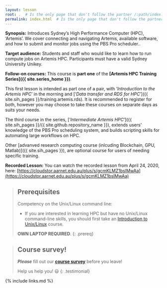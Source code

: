 ```yaml
---
layout: lesson
root: .  # Is the only page that don't follow the partner /:path/index.html
permalink: index.html  # Is the only page that don't follow the partner /:path/index.html
---
```


**Synopsis:** Introduces Sydney’s High Performance Computer (HPC), ‘Artemis’. We cover connecting and navigating Artemis, available software, and how to submit and monitor jobs using the PBS Pro scheduler..

**Target audience:** Students and staff who would like to learn how to run compute jobs on Artemis HPC. Participants must have a valid Sydney University Unikey.

**Follow-on courses:** This course is **part one** of the **[Artemis HPC Training Series]({{ site.series_home }})**.

This first lesson is intended as part one of a pair, with ‘_Introduction to the Artemis HPC_’ in the morning and [‘_Data transfer and RDS for HPC_’]({{ site.sih_pages }}/training.artemis.rds). It is recommended to register for both, however you may choose to take these courses on separate days as suits your needs.

The third course in the series, [‘_Intermediate Artemis HPC_’]({{ site.sih_pages }}/{{ site.github.repository_name }}), extends users' knowledge of the PBS Pro scheduling system, and builds scripting skills for automating large workflows on HPC.

Other [advanved research computing course (inlcuding Blockchain, GPU, Matlab)]({{ site.sih_pages }}), are optional course for users of needing specific training.

**Recorded Lesson:** You can watch the recorded lesson from April 24, 2020, here: [https://cloudstor.aarnet.edu.au/plus/s/gcmKLMZ1bsIMwAa](https://cloudstor.aarnet.edu.au/plus/s/gcmKLMZ1bsIMwAa)

> ## Prerequisites
> Competency on the Unix/Linux command line:
>
> * If you are interested in learning HPC but have no Unix/Linux command-line skills, you should first take an [Introduction to Unix/Linux](https://intersect.org.au/training/course/unix) course.
>
> **OWN LAPTOP REQUIRED**.
{: .prereq}

> ## Course survey!
>
> **_Please_** fill out our **[course survey](https://redcap.sydney.edu.au/surveys/?s=FJ33MYNCRR&training=12)** before you leave!
>
> Help us help you! :smiley:
{: .testimonial}

{% include links.md %}
